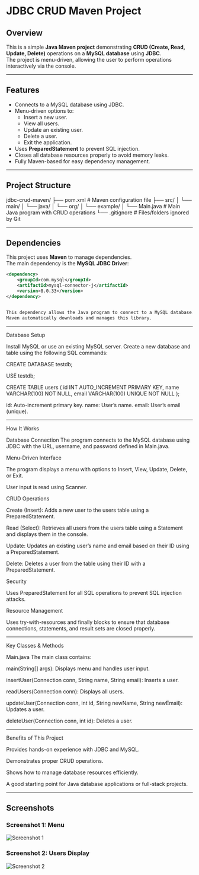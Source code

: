 # JDBC CRUD Maven Project

## Overview
This is a simple **Java Maven project** demonstrating **CRUD (Create, Read, Update, Delete)** operations on a **MySQL database** using **JDBC**.  
The project is menu-driven, allowing the user to perform operations interactively via the console.

---

## Features
- Connects to a MySQL database using JDBC.
- Menu-driven options to:
  - Insert a new user.
  - View all users.
  - Update an existing user.
  - Delete a user.
  - Exit the application.
- Uses **PreparedStatement** to prevent SQL injection.
- Closes all database resources properly to avoid memory leaks.
- Fully Maven-based for easy dependency management.

---

## Project Structure
jdbc-crud-maven/
├── pom.xml # Maven configuration file
├── src/
│ └── main/
│ └── java/
│ └── org/
│ └── example/
│ └── Main.java # Main Java program with CRUD operations
└── .gitignore # Files/folders ignored by Git


---

## Dependencies
This project uses **Maven** to manage dependencies.  
The main dependency is the **MySQL JDBC Driver**:

```xml
<dependency>
    <groupId>com.mysql</groupId>
    <artifactId>mysql-connector-j</artifactId>
    <version>8.0.33</version>
</dependency>


This dependency allows the Java program to connect to a MySQL database.
Maven automatically downloads and manages this library.

```

---

Database Setup

Install MySQL or use an existing MySQL server.
Create a new database and table using the following SQL commands:


CREATE DATABASE testdb;

USE testdb;

CREATE TABLE users (
    id INT AUTO_INCREMENT PRIMARY KEY,
    name VARCHAR(100) NOT NULL,
    email VARCHAR(100) UNIQUE NOT NULL
);

id: Auto-increment primary key.
name: User’s name.
email: User’s email (unique).

---
How It Works

Database Connection
The program connects to the MySQL database using JDBC with the URL, username, and password defined in Main.java.

Menu-Driven Interface

The program displays a menu with options to Insert, View, Update, Delete, or Exit.

User input is read using Scanner.

CRUD Operations

Create (Insert): Adds a new user to the users table using a PreparedStatement.

Read (Select): Retrieves all users from the users table using a Statement and displays them in the console.

Update: Updates an existing user’s name and email based on their ID using a PreparedStatement.

Delete: Deletes a user from the table using their ID with a PreparedStatement.

Security

Uses PreparedStatement for all SQL operations to prevent SQL injection attacks.

Resource Management

Uses try-with-resources and finally blocks to ensure that database connections, statements, and result sets are closed properly.

---

Key Classes & Methods

Main.java
The main class contains:

main(String[] args): Displays menu and handles user input.

insertUser(Connection conn, String name, String email): Inserts a user.

readUsers(Connection conn): Displays all users.

updateUser(Connection conn, int id, String newName, String newEmail): Updates a user.

deleteUser(Connection conn, int id): Deletes a user.

---


Benefits of This Project

Provides hands-on experience with JDBC and MySQL.

Demonstrates proper CRUD operations.

Shows how to manage database resources efficiently.

A good starting point for Java database applications or full-stack projects.

---


## Screenshots

### Screenshot 1: Menu
![Screenshot 1](screenshots/Screenshot1.png)

### Screenshot 2: Users Display
![Screenshot 2](screenshots/Screenshot2.png)


